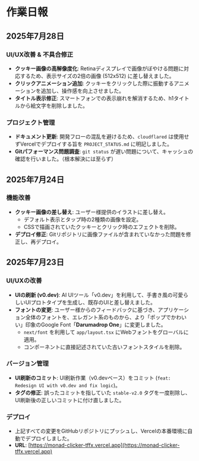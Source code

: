 # 作業日報

## 2025年7月28日

### UI/UX改善 & 不具合修正

*   **クッキー画像の高解像度化**: Retinaディスプレイで画像がぼやける問題に対応するため、表示サイズの2倍の画像 (512x512) に差し替えました。
*   **クリックアニメーション追加**: クッキーをクリックした際に振動するアニメーションを追加し、操作感を向上させました。
*   **タイトル表示修正**: スマートフォンでの表示崩れを解消するため、h1タイトルから絵文字を削除しました。

### プロジェクト管理

*   **ドキュメント更新**: 開発フローの混乱を避けるため、`cloudflared` は使用せずVercelでデプロイする旨を `PROJECT_STATUS.md` に明記しました。
*   **Gitパフォーマンス問題調査**: `git status` が遅い問題について、キャッシュの確認を行いました。（根本解決には至らず）

## 2025年7月24日

### 機能改善

*   **クッキー画像の差し替え**: ユーザー様提供のイラストに差し替え。
    *   デフォルト表示とタップ時の2種類の画像を設定。
    *   CSSで描画されていたクッキーとクリック時のエフェクトを削除。
*   **デプロイ修正**: Gitリポジトリに画像ファイルが含まれていなかった問題を修正し、再デプロイ。

## 2025年7月23日

### UI/UXの改善

*   **UIの刷新 (v0.dev)**: AI UIツール「v0.dev」を利用して、手書き風の可愛らしいUIプロトタイプを生成し、既存のUIと差し替えました。
*   **フォントの変更**: ユーザー様からのフィードバックに基づき、アプリケーション全体のフォントを、エレガント系のものから、より「ポップでかわいい」印象のGoogle Font「**Darumadrop One**」に変更しました。
    *   `next/font` を利用して `app/layout.tsx` にWebフォントをグローバルに適用。
    *   コンポーネントに直接記述されていた古いフォントスタイルを削除。

### バージョン管理

*   **UI刷新のコミット**: UI刷新作業（v0.devベース）をコミット (`feat: Redesign UI with v0.dev and fix logic`)。
*   **タグの修正**: 誤ったコミットを指していた `stable-v2.0` タグを一度削除し、UI刷新後の正しいコミットに付け直しました。

### デプロイ

*   上記すべての変更をGitHubリポジトリにプッシュし、Vercelの本番環境に自動でデプロイしました。
*   **URL**: [https://monad-clicker-tffx.vercel.app](https://monad-clicker-tffx.vercel.app)
